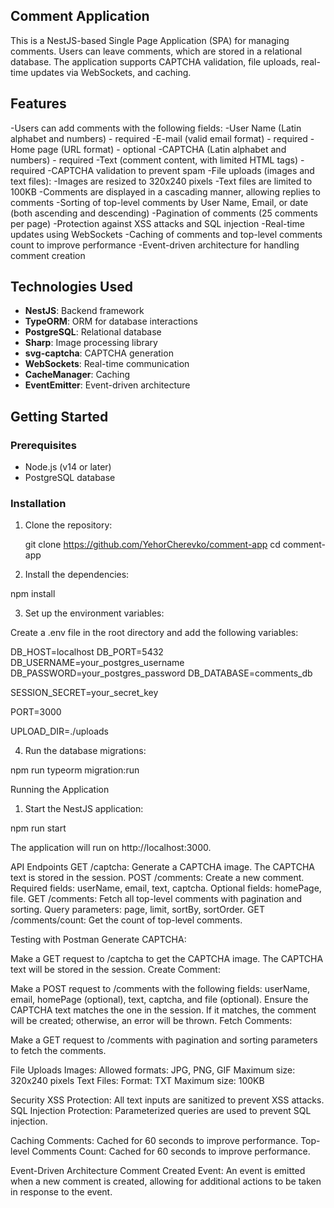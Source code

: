 ## Comment Application

This is a NestJS-based Single Page Application (SPA) for managing comments. Users can leave comments, which are stored in a relational database. The application supports CAPTCHA validation, file uploads, real-time updates via WebSockets, and caching.

## Features

-Users can add comments with the following fields:
-User Name (Latin alphabet and numbers) - required
-E-mail (valid email format) - required
-Home page (URL format) - optional
-CAPTCHA (Latin alphabet and numbers) - required
-Text (comment content, with limited HTML tags) - required
-CAPTCHA validation to prevent spam
-File uploads (images and text files):
-Images are resized to 320x240 pixels
-Text files are limited to 100KB
-Comments are displayed in a cascading manner, allowing replies to comments
-Sorting of top-level comments by User Name, Email, or date (both ascending and descending)
-Pagination of comments (25 comments per page)
-Protection against XSS attacks and SQL injection
-Real-time updates using WebSockets
-Caching of comments and top-level comments count to improve performance
-Event-driven architecture for handling comment creation

## Technologies Used

- **NestJS**: Backend framework
- **TypeORM**: ORM for database interactions
- **PostgreSQL**: Relational database
- **Sharp**: Image processing library
- **svg-captcha**: CAPTCHA generation
- **WebSockets**: Real-time communication
- **CacheManager**: Caching
- **EventEmitter**: Event-driven architecture

## Getting Started

### Prerequisites

- Node.js (v14 or later)
- PostgreSQL database

### Installation

1. Clone the repository:

   git clone https://github.com/YehorCherevko/comment-app
   cd comment-app

2. Install the dependencies:

npm install

3. Set up the environment variables:

Create a .env file in the root directory and add the following variables:

DB_HOST=localhost
DB_PORT=5432
DB_USERNAME=your_postgres_username
DB_PASSWORD=your_postgres_password
DB_DATABASE=comments_db

SESSION_SECRET=your_secret_key

PORT=3000

UPLOAD_DIR=./uploads

4. Run the database migrations:

npm run typeorm migration:run

Running the Application

1. Start the NestJS application:

npm run start

The application will run on http://localhost:3000.

API Endpoints
GET /captcha: Generate a CAPTCHA image. The CAPTCHA text is stored in the session.
POST /comments: Create a new comment. Required fields: userName, email, text, captcha. Optional fields: homePage, file.
GET /comments: Fetch all top-level comments with pagination and sorting. Query parameters: page, limit, sortBy, sortOrder.
GET /comments/count: Get the count of top-level comments.

Testing with Postman
Generate CAPTCHA:

Make a GET request to /captcha to get the CAPTCHA image.
The CAPTCHA text will be stored in the session.
Create Comment:

Make a POST request to /comments with the following fields: userName, email, homePage (optional), text, captcha, and file (optional).
Ensure the CAPTCHA text matches the one in the session. If it matches, the comment will be created; otherwise, an error will be thrown.
Fetch Comments:

Make a GET request to /comments with pagination and sorting parameters to fetch the comments.

File Uploads
Images:
Allowed formats: JPG, PNG, GIF
Maximum size: 320x240 pixels
Text Files:
Format: TXT
Maximum size: 100KB

Security
XSS Protection: All text inputs are sanitized to prevent XSS attacks.
SQL Injection Protection: Parameterized queries are used to prevent SQL injection.

Caching
Comments: Cached for 60 seconds to improve performance.
Top-level Comments Count: Cached for 60 seconds to improve performance.

Event-Driven Architecture
Comment Created Event: An event is emitted when a new comment is created, allowing for additional actions to be taken in response to the event.
